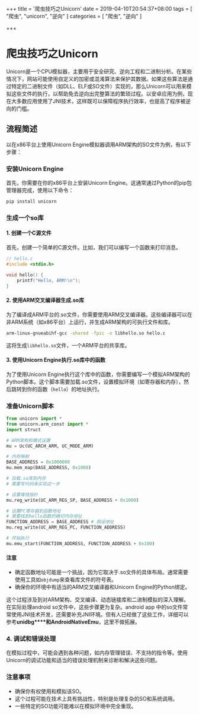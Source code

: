 +++
title = '爬虫技巧之Unicorn'
date = 2019-04-10T20:54:37+08:00
tags = [
    "爬虫",
    "unicorn",
    "逆向"
]
categories = [
    "爬虫",
    "逆向"
]

+++
# 爬虫技巧之Unicorn

Unicorn是一个CPU模拟器，主要用于安全研究、逆向工程和二进制分析。在某些情况下，网站可能使用自定义的加密或混淆算法来保护其数据。如果这些算法是通过特定的二进制文件（如DLL、ELF或SO文件）实现的，那么Unicorn可以用来模拟这些文件的执行，以帮助免去逆向出完整算法的繁琐过程。以安卓应用为例，现在大多数应用使用了JNI技术，这样既可以保障程序执行效率，也提高了程序被逆向的门槛。

## 流程简述

以在x86平台上使用Unicorn Engine模拟器调用ARM架构的SO文件为例，有以下步骤：

### 安装Unicorn Engine

首先，你需要在你的x86平台上安装Unicorn Engine。这通常通过Python的pip包管理器完成，使用以下命令：

```bash
pip install unicorn
```

### 生成一个so库

#### 1. 创建一个C源文件

首先，创建一个简单的C源文件。比如，我们可以编写一个函数来打印消息。

```c
// hello.c
#include <stdio.h>

void hello() {
    printf("Hello, ARM!\n");
}
```

#### 2. 使用ARM交叉编译器生成.so库

为了编译成ARM平台的.so文件，你需要使用ARM交叉编译器。这些编译器可以在非ARM系统（如x86平台）上运行，并生成ARM架构的可执行文件和库。

```bash
arm-linux-gnueabihf-gcc -shared -fpic -o libhello.so hello.c
```

这将生成`libhello.so`文件，一个ARM平台的共享库。

#### 3. 使用Unicorn Engine执行.so库中的函数

为了使用Unicorn Engine执行这个库中的函数，你需要编写一个模拟ARM架构的Python脚本。这个脚本需要加载.so文件，设置模拟环境（如寄存器和内存），然后跳转到你的函数（`hello`）的地址执行。

### 准备Unicorn脚本

```python
from unicorn import *
from unicorn.arm_const import *
import struct

# ARM架构和模式设置
mu = Uc(UC_ARCH_ARM, UC_MODE_ARM)

# 内存映射
BASE_ADDRESS = 0x1000000
mu.mem_map(BASE_ADDRESS, 0x1000)

# 加载.so库到内存
# 需要写代码来实现这一步

# 设置堆栈指针
mu.reg_write(UC_ARM_REG_SP, BASE_ADDRESS + 0x1000)

# 设置PC寄存器到函数地址
# 需要找到hello函数的确切内存地址
FUNCTION_ADDRESS = BASE_ADDRESS # 假设地址
mu.reg_write(UC_ARM_REG_PC, FUNCTION_ADDRESS)

# 开始执行
mu.emu_start(FUNCTION_ADDRESS, FUNCTION_ADDRESS + 0x100)
```

#### 注意

- 确定函数地址可能是一个挑战，因为它取决于.so文件的具体布局。通常需要使用工具如`objdump`来查看库文件的符号表。
- 确保你的环境中有适当的ARM交叉编译器和Unicorn Engine的Python绑定。

这个过程涉及到对ARM架构、交叉编译、动态链接库和二进制模拟的深入理解。在实际处理android so文件中，这些步骤更为复杂。android app 中的so文件常常使用JNI技术开发，还需要补充JNI环境。但有人已经做了这些工作，详细可以参考**unidbg****和AndroidNativeEmu**，这里不做拓展。

### 4. 调试和错误处理

在模拟过程中，可能会遇到各种问题，如内存管理错误、不支持的指令等。使用Unicorn的调试功能和适当的错误处理机制来诊断和解决这些问题。

### 注意事项

- 确保你有权使用和模拟该SO。
- 这个过程可能在技术上具有挑战性，特别是处理复杂的SO和系统调用。
- 一些特定的SO功能可能难以在模拟环境中完全重现。

